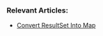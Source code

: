 ### Relevant Articles:

- [Convert ResultSet Into Map](https://www.baeldung.com/java-resultset-to-map)
